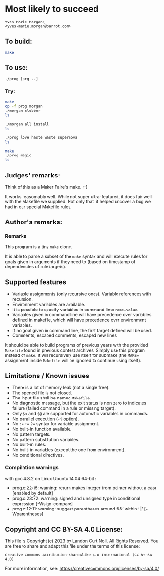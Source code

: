 # Most likely to succeed

    Yves-Marie Morgan\
    <yves-marie.morgan@parrot.com>


## To build:

```sh
make
```


## To use:

```sh
./prog [arg ..]
```


### Try:

```sh
make
cp -f prog morgan
./morgan clobber
ls

./morgan all install
ls

./prog love haste waste supernova
ls

make
./prog magic
ls
```


## Judges' remarks:

Think of this as a Maker Faire's make.  :-)

It works reasomably well.  While not super ultra-featured, it does fair well with the Makefile we supplied.
Not only that, it helped uncover a bug we had in our special Makefile rules.


## Author's remarks:

### Remarks

This program is a tiny `make` clone.

It is able to parse a subset of the `make` syntax and will execute rules for
goals given in arguments if they need to (based on timestamp of dependencies
of rule targets).

## Supported features

* Variable assignments (only recursive ones). Variable references with recursion.
* Environment variables are available.
* It is possible to specify variables in command line: `name=value`.
* Variables given in command line will have precedence over variables defined
  in makefile, which will have precedence over environment variables.
* If no goal given in command line, the first target defined will be used.
* Comments, escaped comments, escaped new lines.

It should be able to build programs of previous years with the provided `Makefile`
found in previous contest archives. Simply use this program instead of `make`.
It will recursively use itself for submake (the `MAKE=` assignment inside
`Makefile` will be ignored to continue using itself).

## Limitations / Known issues

* There is a lot of memory leak (not a single free).
* The opened file is not closed.
* The input file shall be named `Makefile`.
* No diagnostic message, but the exit status is non zero to indicates failure
  (failed command in a rule or missing target).
* Only `$<` and `$@` are supported for automatic variables in commands.
* No parallel execution (`-j` option).
* No `:=` `+=` `?=` syntax for variable assignment.
* No built-in function available.
* No pattern targets.
* No pattern substitution variables.
* No built-in rules.
* No built-in variables (except the one from environment).
* No conditional directives.

### Compilation warnings

with gcc 4.8.2 on Linux Ubuntu 14.04 64-bit :
* prog.c:22:15: warning: return makes integer from pointer without a cast [enabled by default]
* prog.c:23:72: warning: signed and unsigned type in conditional expression [-Wsign-compare]
* prog.c:12:11: warning: suggest parentheses around ‘&&’ within ‘||’ [-Wparentheses]


## Copyright and CC BY-SA 4.0 License:

This file is Copyright (c) 2023 by Landon Curt Noll.  All Rights Reserved.
You are free to share and adapt this file under the terms of this license:

    Creative Commons Attribution-ShareAlike 4.0 International (CC BY-SA 4.0)

For more information, see: https://creativecommons.org/licenses/by-sa/4.0/
